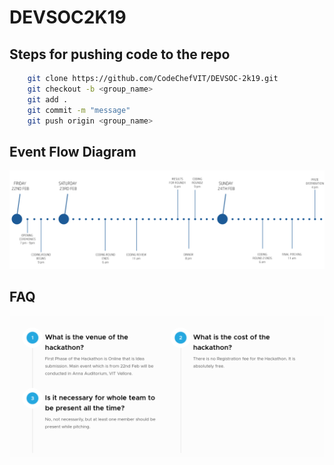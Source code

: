 # DEVSOC2K19

## Steps for pushing code to the repo

```bash
    git clone https://github.com/CodeChefVIT/DEVSOC-2k19.git
    git checkout -b <group_name>
    git add .
    git commit -m "message"
    git push origin <group_name>

```
## Event Flow Diagram

![image](images/eventflow.png)

## FAQ

![FAQ](images/faq.png)